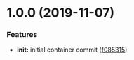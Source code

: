 # 1.0.0 (2019-11-07)


### Features

* **init:** initial container commit ([f085315](https://github.com/ninjaneers-team/dss-docker/commit/f085315fdca108e222da507c83dd7ef3d0f6367e))
